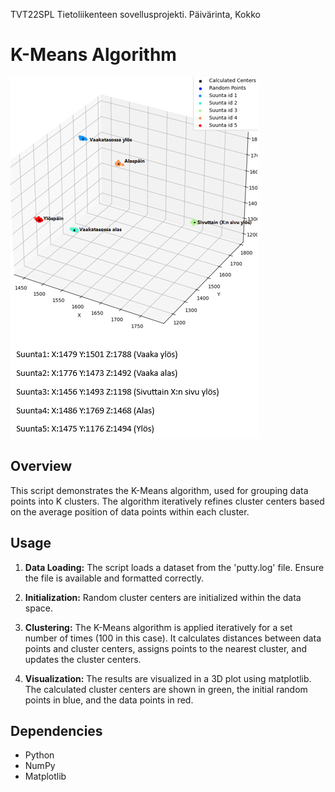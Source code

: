 TVT22SPL Tietoliikenteen sovellusprojekti. Päivärinta, Kokko

# K-Means Algorithm
![Kuva](https://github.com/PaivarintaJohannes/TietoliikenteenSovellusprojekti/blob/K-means/Kmeans/havainnollistus.png)
## Overview

This script demonstrates the K-Means algorithm, used for grouping data points into K clusters. The algorithm iteratively refines cluster centers based on the average position of data points within each cluster.

## Usage

1. **Data Loading:** The script loads a dataset from the 'putty.log' file. Ensure the file is available and formatted correctly.

2. **Initialization:** Random cluster centers are initialized within the data space.

3. **Clustering:** The K-Means algorithm is applied iteratively for a set number of times (100 in this case). It calculates distances between data points and cluster centers, assigns points to the nearest cluster, and updates the cluster centers.

4. **Visualization:** The results are visualized in a 3D plot using matplotlib. The calculated cluster centers are shown in green, the initial random points in blue, and the data points in red.

## Dependencies

- Python
- NumPy
- Matplotlib

